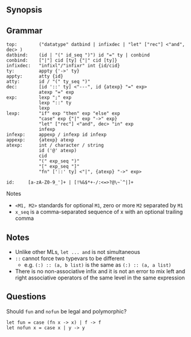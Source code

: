 Synopsis
--------


Grammar
-------
```
top:        ("datatype" datbind | infixdec | "let" ["rec"] <"and", dec> )
datbind:    (id | "(" id_seq ")") id "=" ty | conbind
conbind:    ["|"] cid [ty] {"|" cid [ty]}
infixdec:   "infixl"/"infixr" int {id/cid}
ty:         appty {'->' ty}
appty:      atty {id}
atty:       id / "(" ty_seq ")"
dec:        [id '::' ty] <"---", id {atexp} "=" exp>
            atexp "=" exp
exp:        lexp ";" exp
            lexp "::" ty
            lexp
lexp:       "if" exp "then" exp "else" exp
            "case" exp {"|" exp "->" exp}
            "let" ["rec"] <"and", dec> "in" exp
            infexp
infexp:     appexp / infexp id infexp
appexp:     {atexp} atexp
atexp:      int / character / string
            id ('@' atexp)
            cid
            "(" exp_seq ")"
            "[" exp_seq "]"
            "fn" ['::' ty] <"|", {atexp} "->" exp>

id:     [a-zA-Z0-9_']+ | [!%&$*+-/:<=>?@\~`^|]+
```

Notes
- `<M1, M2>` standards for optional `M1`, zero or more `M2` separated by `M1`
- `x_seq` is a comma-separated sequence of x with an optional trailing comma

Notes
-----

- Unlike other MLs, `let ... and` is not simultaneous
- `::` cannot force two typevars to be different
  - e.g. `(:) :: (a, b list)` is the same as `(:) :: (a, a list)`
- There is no non-associative infix and it is not an error to
  mix left and right associative operators of the same level in
  the same expression


Questions
---------

Should `fun` and `nofun` be legal and polymorphic?

```
let fun = case (fn x -> x) | f -> f
let nofun x = case x | y -> y
```
